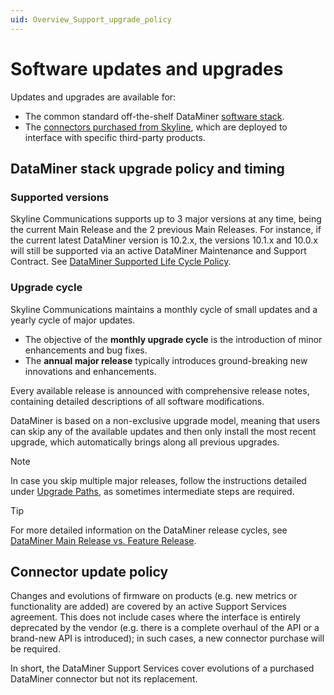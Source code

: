 ```yaml
---
uid: Overview_Support_upgrade_policy
---
```


# Software updates and upgrades

Updates and upgrades are available for:

- The common standard off-the-shelf DataMiner [software stack](#dataminer-stack-upgrade-policy-and-timing).
- The [connectors purchased from Skyline](#connector-update-policy), which are deployed to interface with specific third-party products.

## DataMiner stack upgrade policy and timing

### Supported versions

Skyline Communications supports up to 3 major versions at any time, being the current Main Release and the 2 previous Main Releases. For instance, if the current latest DataMiner version is 10.2.x, the versions 10.1.x and 10.0.x will still be supported via an active DataMiner Maintenance and Support Contract. See [DataMiner Supported Life Cycle Policy](xref:Software_support_life_cycles).

### Upgrade cycle

Skyline Communications maintains a monthly cycle of small updates and a yearly cycle of major updates.

- The objective of the **monthly upgrade cycle** is the introduction of minor enhancements and bug fixes.
- The **annual major release** typically introduces ground-breaking new innovations and enhancements.

Every available release is announced with comprehensive release notes, containing detailed descriptions of all software modifications.

DataMiner is based on a non-exclusive upgrade model, meaning that users can skip any of the available updates and then only install the most recent upgrade, which automatically brings along all previous upgrades.

> [!NOTE]
> In case you skip multiple major releases, follow the instructions detailed under [Upgrade Paths](xref:Upgrade_Paths), as sometimes intermediate steps are required.

> [!TIP]
> For more detailed information on the DataMiner release cycles, see [DataMiner Main Release vs. Feature Release](xref:DataMiner_MR_vs_FR).

## Connector update policy

Changes and evolutions of firmware on products (e.g. new metrics or functionality are added) are covered by an active Support Services agreement. This does not include cases where the interface is entirely deprecated by the vendor (e.g. there is a complete overhaul of the API or a brand-new API is introduced); in such cases, a new connector purchase will be required.

In short, the DataMiner Support Services cover evolutions of a purchased DataMiner connector but not its replacement.
